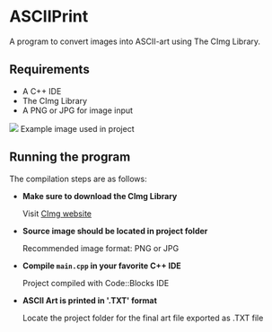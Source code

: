# ASCIIPrint
A program to convert images into ASCII-art using The CImg Library.

## Requirements

- A C++ IDE
- The CImg Library
- A PNG or JPG for image input

![](https://a.deviantart.net/avatars/w/w/wwalczyszyn.png?3) Example image used in project

## Running the program
The compilation steps are as follows:

  - **Make sure to download the CImg Library**

    Visit [CImg website](http://cimg.eu/download.shtml)

  - **Source image should be located in project folder**
  
    Recommended image format: PNG or JPG
    
  - **Compile `main.cpp` in your favorite C++ IDE**
  
    Project compiled with Code::Blocks IDE
    
  - **ASCII Art is printed in '.TXT' format**
  
    Locate the project folder for the final art file exported as .TXT file
